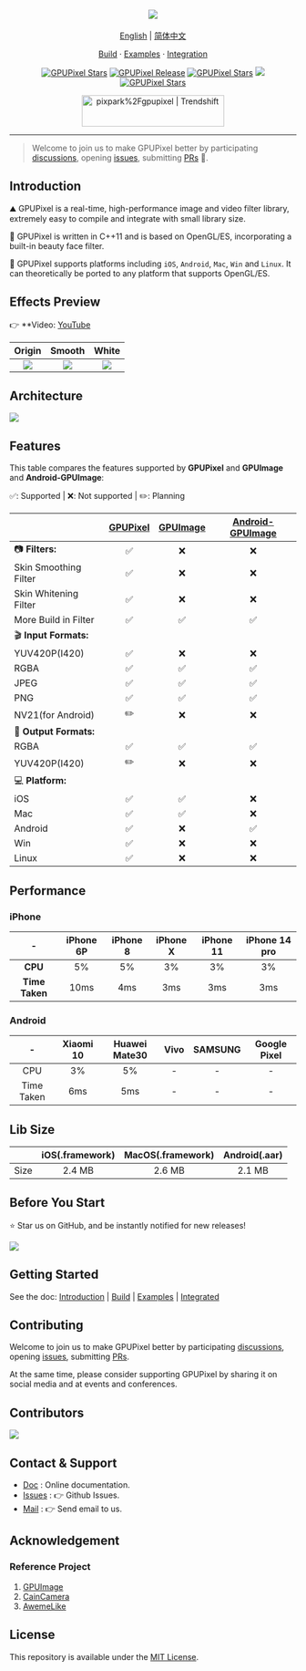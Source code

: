 <h1 align="center">
  <a href="https://github.com/pixpark/gpupixel"><img src="./docs/image/describe.png"></a>
</h1>

<p align="center">
  <a href="./README.md">English</a> |
  <a href="./README_CN.md">简体中文</a>
</p>

<p align="center">
  <a href="https://gpupixel.pixpark.net/guide/intro">Build</a>
  <span> · </span>
  <a href="https://reactnative.dev/docs/tutorial">Examples</a>
  <span> · </span>
  <a href="https://reactnative.dev/showcase">Integration</a>
</p>

<p align="center">
   <a href="https://github.com/pixpark/gpupixel/stargazers"><img alt="GPUPixel Stars" src="https://img.shields.io/github/stars/pixpark/gpupixel?style=social"/></a>
    <a href="https://github.com/pixpark/gpupixel/releases/latest"><img alt="GPUPixel Release" src="https://img.shields.io/github/v/release/pixpark/gpupixel"/></a>
    <a href="#"><img alt="GPUPixel Stars" src="https://img.shields.io/badge/Platform-iOS_%7C_Android_%7C_Mac_%7C_Win_%7C_Linux-red"/></a>
     <a href="https://github.com/pixpark/gpupixel/actions/workflows/cmake-multi-platform.yml"><img src="https://github.com/pixpark/gpupixel/actions/workflows/cmake-multi-platform.yml/badge.svg"></a>
    <a href="https://github.com/pixpark/gpupixel/blob/main/LICENSE"><img alt="GPUPixel Stars" src="https://img.shields.io/github/license/pixpark/gpupixel"/></a>
</p>

<p align="center">
<a href="https://trendshift.io/repositories/7103" target="_blank"><img src="https://trendshift.io/api/badge/repositories/7103" alt="pixpark%2Fgpupixel | Trendshift" style="width: 250px; height: 55px;" width="250" height="55"/></a>
</p>

---

> Welcome to join us to make GPUPixel better by participating [discussions](https://github.com/pixpark/gpupixel/discussions), opening [issues](https://github.com/pixpark/gpupixel/issues/new/choose), submitting [PRs](https://github.com/pixpark/gpupixel/pulls) 👏.

## Introduction

⛰️ GPUPixel is a real-time, high-performance image and video filter library, extremely easy to compile and integrate with  small library size.

🔑 GPUPixel  is written in C++11 and is based on OpenGL/ES, incorporating a built-in beauty face filter.

🔌 GPUPixel supports platforms including `iOS`, `Android`, `Mac`, `Win` and `Linux`. It can theoretically be ported to any platform that supports OpenGL/ES.

## Effects Preview

👉 **Video: <a href="https://youtu.be/9BY1Qx1NEPs" target="_blank">YouTube</a>


|          **Origin**          |          **Smooth**          |          **White**          |
| :--------------------------: | :--------------------------: | :-------------------------: |
| ![](./docs/image/origin.gif) | ![](./docs/image/smooth.gif) | ![](./docs/image/white.gif) |

## Architecture
![](./docs/image/arch-en.svg)

## Features

This table compares the features supported by **GPUPixel** and **GPUImage** and **Android-GPUImage**:

✅: Supported | ❌: Not supported | ✏️: Planning

|                       | [GPUPixel](https://github.com/pixpark/gpupixel) | [GPUImage](https://github.com/BradLarson/GPUImage) | [Android-GPUImage](https://github.com/cats-oss/android-gpuimage) |
| :-------------------- | :---------------------------------------------: | :------------------------------------------------: | :--------------------------------------------------------------: |
| 📷 **Filters:**        |                        ✅                        |                         ❌                          |                                ❌                                 |
| Skin Smoothing Filter |                        ✅                        |                         ❌                          |                                ❌                                 |
| Skin Whitening Filter |                        ✅                        |                         ❌                          |                                ❌                                 |
| More Build in Filter  |                        ✅                        |                         ✅                          |                                ✅                                 |
| 🎬 **Input Formats:**  |                                                 |                                                    |                                                                  |
| YUV420P(I420)         |                        ✅                        |                         ❌                          |                                ❌                                 |
| RGBA                  |                        ✅                        |                         ✅                          |                                ✅                                 |
| JPEG                  |                        ✅                        |                         ✅                          |                                ✅                                 |
| PNG                   |                        ✅                        |                         ✅                          |                                ✅                                 |
| NV21(for Android)     |                        ✏️                        |                         ❌                          |                                ❌                                 |
| 🎥 **Output Formats:** |                                                 |                                                    |                                                                  |
| RGBA                  |                        ✅                        |                         ✅                          |                                ✅                                 |
| YUV420P(I420)         |                        ✏️                        |                         ❌                          |                                ❌                                 |
| 💻 **Platform:**       |                                                 |                                                    |                                                                  |
| iOS                   |                        ✅                        |                         ✅                          |                                ❌                                 |
| Mac                   |                        ✅                        |                         ✅                          |                                ❌                                 |
| Android               |                        ✅                        |                         ❌                          |                                ✅                                 |
| Win                   |                        ✅                        |                         ❌                          |                                ❌                                 |
| Linux                 |                        ✅                        |                         ❌                          |                                ❌                                 |


##  Performance
### iPhone
|       -        | iPhone 6P | iPhone 8 | iPhone X | iPhone 11 | iPhone 14 pro |
| :------------: | :-------: | :------: | :------: | :-------: | :-----------: |
|    **CPU**     |    5%     |    5%    |    3%    |    3%     |      3%       |
| **Time Taken** |   10ms    |   4ms    |   3ms    |    3ms    |      3ms      |
### Android
|     -      | Xiaomi 10 | Huawei Mate30 | Vivo  | SAMSUNG | Google Pixel |
| :--------: | :-------: | :-----------: | :---: | :-----: | :----------: |
|    CPU     |    3%     |      5%       |   -   |    -    |      -       |
| Time Taken |    6ms    |      5ms      |   -   |    -    |      -       |


## Lib Size

|       | iOS(.framework) | MacOS(.framework) | Android(.aar) |
| :---: | :-------------: | :---------------: | :-----------: |
| Size  |     2.4 MB      |      2.6 MB       |    2.1 MB     |


## Before You Start
⭐️ Star us on GitHub, and be instantly notified for new releases!

![](./docs/image/give-star.gif)



## Getting Started

See the doc: [Introduction](https://gpupixel.pixpark.net/guide/build) | [Build](https://gpupixel.pixpark.net/guide/build) | [Examples](https://gpupixel.pixpark.net/guide/demo) | [Integrated](https://gpupixel.pixpark.net/guide/integrated)

## Contributing

Welcome to join us to make GPUPixel better by participating [discussions](https://github.com/pixpark/gpupixel/discussions), opening [issues](https://github.com/pixpark/gpupixel/issues/new/choose), submitting [PRs](https://github.com/pixpark/gpupixel/pulls).

At the same time, please consider supporting GPUPixel by sharing it on social media and at events and conferences.

## Contributors

[![](https://opencollective.com/gpupixel/contributors.svg?width=890&button=false)](https://github.com/pixpark/gpupixel/graphs/contributors)

## Contact & Support
- [Doc](https://gpupixel.pixpark.net/) : Online documentation.
- [Issues](https://github.com/pixpark/gpupixel/issues/new/choose) : 👉 Github Issues.
- [Mail](mailto:jaaronkot@gmail.com?subject=[GitHub]Questions%20About%20GPUPixel) : 👉 Send email to us.
 
## Acknowledgement
### Reference Project
1. [GPUImage](https://github.com/BradLarson/GPUImage) 
2. [CainCamera](https://github.com/CainKernel/CainCamera)
3. [AwemeLike](https://github.com/ZZZZou/AwemeLike)

## License
This repository is available under the [MIT License](https://github.com/pixpark/gpupixel?tab=MIT-1-ov-file#readme).
